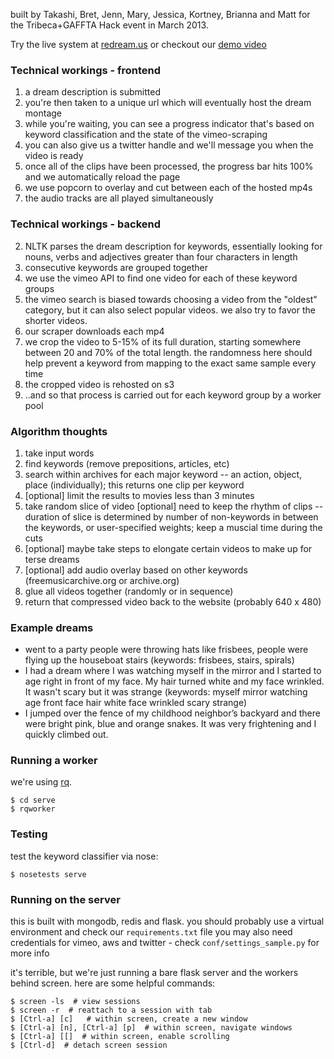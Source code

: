 built by Takashi, Bret, Jenn, Mary, Jessica, Kortney, Brianna and Matt
for the Tribeca+GAFFTA Hack event in March 2013.

Try the live system at [redream.us](http://redream.us) or
checkout our [demo video](https://vimeo.com/62589601)


### Technical workings - frontend

1. a dream description is submitted
9. you're then taken to a unique url which will eventually host the dream montage
10. while you're waiting, you can see a progress indicator that's based on keyword
classification and the state of the vimeo-scraping
11. you can also give us a twitter handle and we'll message you when the video
is ready
12. once all of the clips have been processed, the progress bar hits 100% and
we automatically reload the page
13. we use popcorn to overlay and cut between each of the hosted mp4s
14. the audio tracks are all played simultaneously


### Technical workings - backend

2. NLTK parses the dream description for keywords, essentially looking for nouns,
verbs and adjectives greater than four characters in length
3. consecutive keywords are grouped together
4. we use the vimeo API to find one video for each of these keyword groups
5. the vimeo search is biased towards choosing a video from the "oldest" category,
but it can also select popular videos.  we also try to favor the shorter videos.
6. our scraper downloads each mp4
7. we crop the video to 5-15% of its full duration, starting somewhere
between 20 and 70% of the total length.  the randomness here should help prevent
a keyword from mapping to the exact same sample every time
8. the cropped video is rehosted on s3
9. ..and so that process is carried out for each keyword group by a worker pool


### Algorithm thoughts

1. take input words
2. find keywords (remove prepositions, articles, etc)
3. search within archives for each major keyword -- an action, object, place (individually); this returns one clip per keyword
4. [optional] limit the results to movies less than 3 minutes
5. take random slice of video [optional] need to keep the rhythm of clips -- duration of slice is determined by number of non-keywords in between the keywords, or user-specified weights; keep a muscial time during the cuts
6. [optional] maybe take steps to elongate certain videos to make up for terse dreams
7. [optional] add audio overlay based on other keywords (freemusicarchive.org or archive.org)
8. glue all videos together (randomly or in sequence)
9. return that compressed video back to the website (probably 640 x 480)


### Example dreams

* went to a party people were throwing hats like frisbees, people were 
flying up the houseboat stairs (keywords: frisbees, stairs, spirals)
* I had a dream where I was watching myself in the mirror and I started to age 
right in front of my face. My hair turned white and my face wrinkled. It 
wasn't scary but it was strange (keywords: myself mirror watching age front 
face hair white face wrinkled scary strange)
* I jumped over the fence of my childhood neighbor’s backyard and there were 
bright pink, blue and orange snakes. It was very frightening and I quickly 
climbed out. 


### Running a worker

we're using [rq](http://python-rq.org).

    $ cd serve
    $ rqworker


### Testing

test the keyword classifier via nose:

    $ nosetests serve


### Running on the server

this is built with mongodb, redis and flask.
you should probably use a virtual environment and check our `requirements.txt` file
you may also need credentials for vimeo, aws and twitter -
check `conf/settings_sample.py` for more info

it's terrible, but we're just running a bare flask server and the workers
behind screen.
here are some helpful commands:

    $ screen -ls  # view sessions
    $ screen -r  # reattach to a session with tab
    $ [Ctrl-a] [c]   # within screen, create a new window
    $ [Ctrl-a] [n], [Ctrl-a] [p]  # within screen, navigate windows
    $ [Ctrl-a] [[]  # within screen, enable scrolling
    $ [Ctrl-d]  # detach screen session

